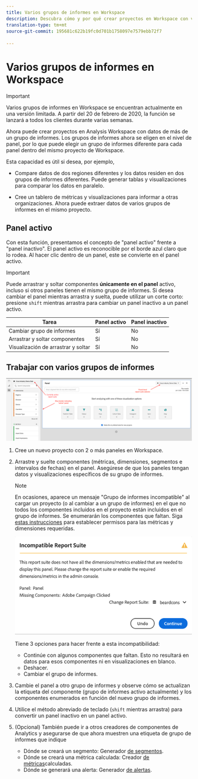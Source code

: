```yaml
---
title: Varios grupos de informes en Workspace
description: Descubra cómo y por qué crear proyectos en Workspace con varios grupos de informes
translation-type: tm+mt
source-git-commit: 195681c622b19fc0d701b1758097e7579ebb72f7

---
```



# Varios grupos de informes en Workspace

>[!IMPORTANT]
>Varios grupos de informes en Workspace se encuentran actualmente en una versión limitada. A partir del 20 de febrero de 2020, la función se lanzará a todos los clientes durante varias semanas.

Ahora puede crear proyectos en Analysis Workspace con datos de más de un grupo de informes. Los grupos de informes ahora se eligen en el nivel de panel, por lo que puede elegir un grupo de informes diferente para cada panel dentro del mismo proyecto de Workspace.

Esta capacidad es útil si desea, por ejemplo,

* Compare datos de dos regiones diferentes y los datos residen en dos grupos de informes diferentes. Puede generar tablas y visualizaciones para comparar los datos en paralelo.

* Cree un tablero de métricas y visualizaciones para informar a otras organizaciones. Ahora puede extraer datos de varios grupos de informes en el mismo proyecto.

## Panel activo

Con esta función, presentamos el concepto de &quot;panel activo&quot; frente a &quot;panel inactivo&quot;. El panel activo es reconocible por el borde azul claro que lo rodea. Al hacer clic dentro de un panel, este se convierte en el panel activo.

>[!IMPORTANT]
>Puede arrastrar y soltar componentes **únicamente en el panel** activo, incluso si otros paneles tienen el mismo grupo de informes. Si desea cambiar el panel mientras arrastra y suelta, puede utilizar un corte corto: presione `shift` mientras arrastra para cambiar un panel inactivo a un panel activo.

| Tarea | Panel activo | Panel inactivo |
|---|---|---|
| Cambiar grupo de informes | Sí | No |
| Arrastrar y soltar componentes | Sí | No |
| Visualización de arrastrar y soltar | Sí | No |

## Trabajar con varios grupos de informes

![](assets/mrs-ui.png)

1. Cree un nuevo proyecto con 2 o más paneles en Workspace.

1. Arrastre y suelte componentes (métricas, dimensiones, segmentos e intervalos de fechas) en el panel. Asegúrese de que los paneles tengan datos y visualizaciones específicos de su grupo de informes.


   >[!NOTE]
   >En ocasiones, aparece un mensaje &quot;Grupo de informes incompatible&quot; al cargar un proyecto (o al cambiar a un grupo de informes) en el que no todos los componentes incluidos en el proyecto están incluidos en el grupo de informes. Se enumerarán los componentes que faltan. Siga [estas instrucciones](https://helpx.adobe.com/enterprise/using/manage-products-and-profiles.html#createproductprofiles) para establecer permisos para las métricas y dimensiones requeridas.

   ![](assets/incompat-rs.png)

   Tiene 3 opciones para hacer frente a esta incompatibilidad:
   * Continúe con algunos componentes que faltan. Esto no resultará en datos para esos componentes ni en visualizaciones en blanco.
   * Deshacer.
   * Cambiar el grupo de informes.

1. Cambie el panel a otro grupo de informes y observe cómo se actualizan la etiqueta del componente (grupo de informes activo actualmente) y los componentes enumerados en función del nuevo grupo de informes.

1. Utilice el método abreviado de teclado (`shift` mientras arrastra) para convertir un panel inactivo en un panel activo.

1. (Opcional) También puede ir a otros creadores de componentes de Analytics y asegurarse de que ahora muestren una etiqueta de grupo de informes que indique

   * Dónde se creará un segmento: Generador [de segmentos](https://docs.adobe.com/content/help/en/analytics/components/segmentation/segmentation-workflow/seg-build.html).
   * Dónde se creará una métrica calculada: Creador [de métricas](https://docs.adobe.com/content/help/en/analytics/components/calculated-metrics/calcmetric-workflow/cm-build-metrics.html)calculadas.
   * Dónde se generará una alerta: Generador [de alertas](https://docs.adobe.com/content/help/en/analytics/components/alerts/alert-builder.html).